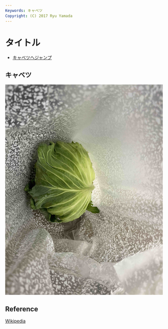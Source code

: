 ```yaml
---
Keywords: キャベツ
Copyright: (C) 2017 Ryu Yamada
---
```



# タイトル
* [キャベツへジャンプ](#white)


## <span id="white">キャベツ</span>
![キャベツ](./green.jpg)

## Reference

[Wikipedia](https://ja.wikipedia.org/wiki/%E3%82%AD%E3%83%A3%E3%83%99%E3%83%84)
